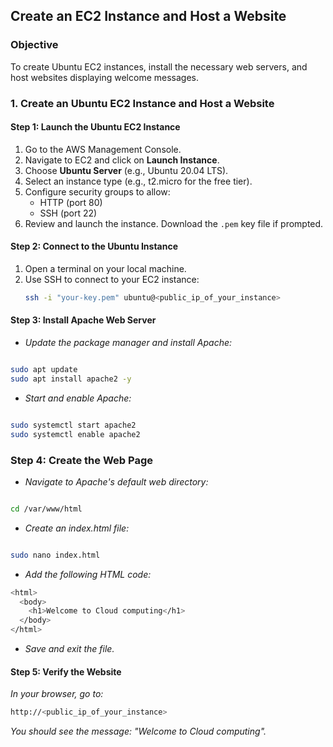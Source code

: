 
## Create an EC2 Instance and Host a Website

### Objective
To create  Ubuntu  EC2 instances, install the necessary web servers, and host websites displaying welcome messages.



### 1. Create an Ubuntu EC2 Instance and Host a Website

#### Step 1: Launch the Ubuntu EC2 Instance
1. Go to the AWS Management Console.
2. Navigate to EC2 and click on **Launch Instance**.
3. Choose **Ubuntu Server** (e.g., Ubuntu 20.04 LTS).
4. Select an instance type (e.g., t2.micro for the free tier).
5. Configure security groups to allow:
   - HTTP (port 80)
   - SSH (port 22)
6. Review and launch the instance. Download the `.pem` key file if prompted.

#### Step 2: Connect to the Ubuntu Instance
1. Open a terminal on your local machine.
2. Use SSH to connect to your EC2 instance:
   ```bash
   ssh -i "your-key.pem" ubuntu@<public_ip_of_your_instance>
#### Step 3: Install Apache Web Server
- *Update the package manager and install Apache:*
```bash

sudo apt update
sudo apt install apache2 -y
```
- *Start and enable Apache:*
```bash

sudo systemctl start apache2
sudo systemctl enable apache2
```
### Step 4: Create the Web Page
- *Navigate to Apache's default web directory:*
```bash

cd /var/www/html
```
- *Create an index.html file:*
```bash

sudo nano index.html
```
- *Add the following HTML code:*
```bash
<html>
  <body>
    <h1>Welcome to Cloud computing</h1>
  </body>
</html>
```
- *Save and exit the file.*
  
#### Step 5: Verify the Website
*In your browser, go to:*

```bash
http://<public_ip_of_your_instance>
```
*You should see the message: "Welcome to Cloud computing".*
